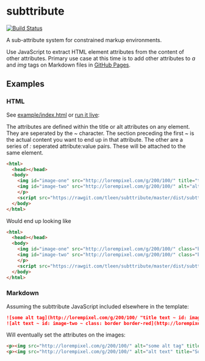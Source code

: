 # subttribute

[![Build Status](https://travis-ci.org/tleen/subttribute.png?branch=master)](https://travis-ci.org/tleen/subttribute)

A sub-attribute system for constrained markup environments.

Use JavaScript to extract HTML element attributes from the content of other attributes. Primary use case at this time is to add other attributes to *a* and *img* tags on Markdown files in [GitHub Pages](https://pages.github.com/).

## Examples


### HTML

See [example/index.html](example/index.html) or [run it live](https://rawgit.com/tleen/subttribute/master/example/index.html):

The attributes are defined within the title or alt attributes on any element. They are seperated by the *~* character. The section preceding the first *~* is the actual content you want to end up in that attribute. The other are a series of *:* seperated attribute:value pairs. These will be attached to the same element.

```html
<html>
  <head></head>
  <body>
    <img id="image-one" src="http://lorempixel.com/g/200/100/" title="title text ~ class: border border-purple ~ alt: Some new alt tag">
    <img id="image-two" src="http://lorempixel.com/g/200/100/" alt="alt text ~ class: border border-red ~ title: Some new title tag">
    </p>
    <script src="https://rawgit.com/tleen/subttribute/master/dist/subttribute.min.js"></script>
  </body>
</html>
```

Would end up looking like

```html
<html>
  <head></head>
  <body>
    <img id="image-one" src="http://lorempixel.com/g/200/100/" class="border border-purple" alt="Some new alt tag" title="title text">
    <img id="image-two" src="http://lorempixel.com/g/200/100/" class="border border-red" alt="alt text" title="Some new title tag">
    </p>
    <script src="https://rawgit.com/tleen/subttribute/master/dist/subttribute.min.js"></script>
  </body>
</html>
```

### Markdown

Assuming the subttribute JavaScript included elsewhere in the template:

```markdown
![some alt tag](http://lorempixel.com/g/200/100/ "title text ~ id: image-one ~ class: border border-purple ~ title: Some new title tag")
![alt text ~ id: image-two ~ class: border border-red](http://lorempixel.com/g/200/100/ "Some title tag")
```

Will eventually set the attributes on the images:

```html
<p><img src="http://lorempixel.com/g/200/100/" alt="some alt tag" title="Some new title tag" id="image-one" class="border border-purple"></p>
<p><img src="http://lorempixel.com/g/200/100/" alt="alt text" title="Some title tag" id="image-two" class="border border-red"></p>
```
